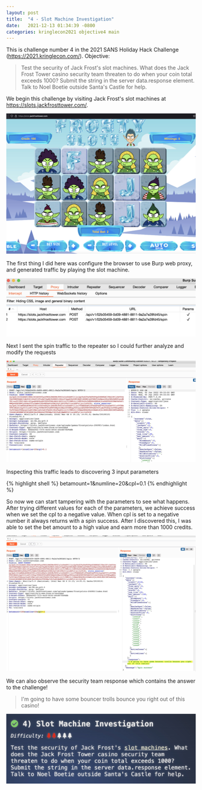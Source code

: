 ```yaml
---
layout: post
title:  "4 - Slot Machine Investigation"
date:   2021-12-13 01:34:39 -0800
categories: kringlecon2021 objective4 main
---
```


This is challenge number 4 in the 2021 SANS Holiday Hack Challenge (https://2021.kringlecon.com/). Objective:

>Test the security of Jack Frost's slot machines. What does the Jack Frost Tower casino security team threaten to do when your coin total exceeds 1000? Submit the string in the server data.response element. Talk to Noel Boetie outside Santa's Castle for help.

We begin this challenge by visiting Jack Frost's slot machines at https://slots.jackfrosttower.com/.

![Objective4 slots](/assets/kringlecon2021/objective4/objective4_slots.jpg)

The first thing I did here was configure the browser to use Burp web proxy, and generated traffic by playing the slot machine.

![Objective4 burp](/assets/kringlecon2021/objective4/objective4_burp.jpg)

Next I sent the spin traffic to the repeater so I could further analyze and modify the requests


![Objective4 burp](/assets/kringlecon2021/objective4/objective4_repeater.jpg)

Inspecting this traffic leads to discovering 3 input parameters


{% highlight shell %}
betamount=1&numline=20&cpl=0.1
{% endhighlight %}

So now we can start tampering with the parameters to see what happens. After trying different values for each of the parameters, we achieve success when we set the cpl to a negative value. When cpl is set to a negative number it always returns with a spin success. After I discovered this, I was able to set the bet amount to a high value and earn more than 1000 credits.

![Objective4 cpl](/assets/kringlecon2021/objective4/objective4_cpl.jpg)

We can also observe the security team response which contains the answer to the challenge!

>I'm going to have some bouncer trolls bounce you right out of this casino!

![Objective4 complete](/assets/kringlecon2021/objective4/objective4_complete.jpg)
